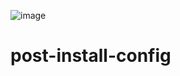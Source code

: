 ![image](https://github.com/Wilsielouidor/post-install-config/assets/142513380/6b140b18-bc1a-460a-868c-fae01fdd420d)

# post-install-config
